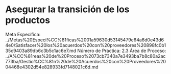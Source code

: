 # Asegurar la transición de los productos

Meta Específica: ../Metas%20Especi%CC%81ficas%2001a59630d53145479e64a6d0e43d64e0/Satisfacer%20los%20acuerdos%20con%20proveedores%20898fc0b135c9403a89db6c3b5c1ac6e7.md
Número de Práctica: 2.3
Área de Proceso: ../A%CC%81reas%20de%20Proceso%2073cb7340a7e3493ba7b8c80a2ac773ba/Gestio%CC%81n%20de%20Acuerdos%20con%20Proveedores%2004468e4302d54e828933fd7148021c6d.md